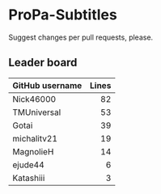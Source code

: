# ProPa-Subtitles

Suggest changes per pull requests, please.

## Leader board

| GitHub username | Lines |
| :-- | --: |
| Nick46000 | 82 |
| TMUniversal | 53 |
| Gotai | 39 |
| michalitv21 | 19 |
| MagnolieH | 14 |
| ejude44 | 6 |
| Katashiii | 3 |
